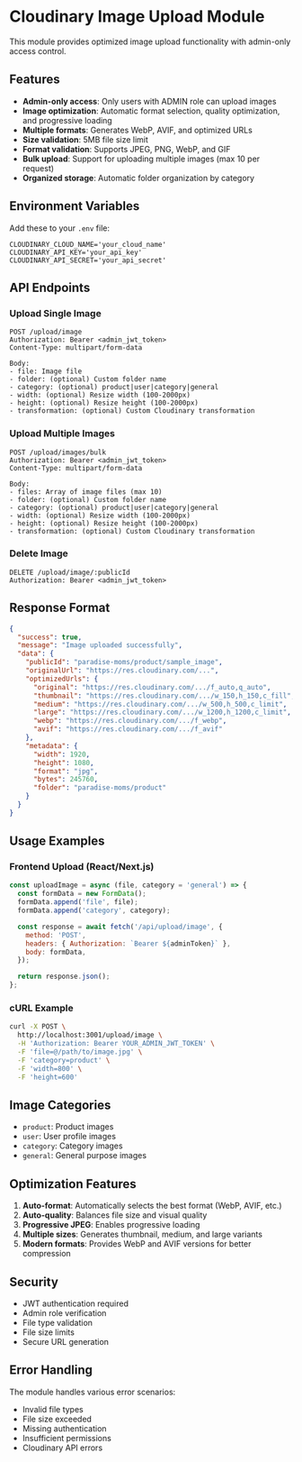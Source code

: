 # Cloudinary Image Upload Module

This module provides optimized image upload functionality with admin-only access control.

## Features

- **Admin-only access**: Only users with ADMIN role can upload images
- **Image optimization**: Automatic format selection, quality optimization, and progressive loading
- **Multiple formats**: Generates WebP, AVIF, and optimized URLs
- **Size validation**: 5MB file size limit
- **Format validation**: Supports JPEG, PNG, WebP, and GIF
- **Bulk upload**: Support for uploading multiple images (max 10 per request)
- **Organized storage**: Automatic folder organization by category

## Environment Variables

Add these to your `.env` file:

```env
CLOUDINARY_CLOUD_NAME='your_cloud_name'
CLOUDINARY_API_KEY='your_api_key'
CLOUDINARY_API_SECRET='your_api_secret'
```

## API Endpoints

### Upload Single Image

```
POST /upload/image
Authorization: Bearer <admin_jwt_token>
Content-Type: multipart/form-data

Body:
- file: Image file
- folder: (optional) Custom folder name
- category: (optional) product|user|category|general
- width: (optional) Resize width (100-2000px)
- height: (optional) Resize height (100-2000px)
- transformation: (optional) Custom Cloudinary transformation
```

### Upload Multiple Images

```
POST /upload/images/bulk
Authorization: Bearer <admin_jwt_token>
Content-Type: multipart/form-data

Body:
- files: Array of image files (max 10)
- folder: (optional) Custom folder name
- category: (optional) product|user|category|general
- width: (optional) Resize width (100-2000px)
- height: (optional) Resize height (100-2000px)
- transformation: (optional) Custom Cloudinary transformation
```

### Delete Image

```
DELETE /upload/image/:publicId
Authorization: Bearer <admin_jwt_token>
```

## Response Format

```json
{
  "success": true,
  "message": "Image uploaded successfully",
  "data": {
    "publicId": "paradise-moms/product/sample_image",
    "originalUrl": "https://res.cloudinary.com/...",
    "optimizedUrls": {
      "original": "https://res.cloudinary.com/.../f_auto,q_auto",
      "thumbnail": "https://res.cloudinary.com/.../w_150,h_150,c_fill",
      "medium": "https://res.cloudinary.com/.../w_500,h_500,c_limit",
      "large": "https://res.cloudinary.com/.../w_1200,h_1200,c_limit",
      "webp": "https://res.cloudinary.com/.../f_webp",
      "avif": "https://res.cloudinary.com/.../f_avif"
    },
    "metadata": {
      "width": 1920,
      "height": 1080,
      "format": "jpg",
      "bytes": 245760,
      "folder": "paradise-moms/product"
    }
  }
}
```

## Usage Examples

### Frontend Upload (React/Next.js)

```javascript
const uploadImage = async (file, category = 'general') => {
  const formData = new FormData();
  formData.append('file', file);
  formData.append('category', category);

  const response = await fetch('/api/upload/image', {
    method: 'POST',
    headers: { Authorization: `Bearer ${adminToken}` },
    body: formData,
  });

  return response.json();
};
```

### cURL Example

```bash
curl -X POST \
  http://localhost:3001/upload/image \
  -H 'Authorization: Bearer YOUR_ADMIN_JWT_TOKEN' \
  -F 'file=@/path/to/image.jpg' \
  -F 'category=product' \
  -F 'width=800' \
  -F 'height=600'
```

## Image Categories

- `product`: Product images
- `user`: User profile images
- `category`: Category images
- `general`: General purpose images

## Optimization Features

1. **Auto-format**: Automatically selects the best format (WebP, AVIF, etc.)
2. **Auto-quality**: Balances file size and visual quality
3. **Progressive JPEG**: Enables progressive loading
4. **Multiple sizes**: Generates thumbnail, medium, and large variants
5. **Modern formats**: Provides WebP and AVIF versions for better compression

## Security

- JWT authentication required
- Admin role verification
- File type validation
- File size limits
- Secure URL generation

## Error Handling

The module handles various error scenarios:

- Invalid file types
- File size exceeded
- Missing authentication
- Insufficient permissions
- Cloudinary API errors
